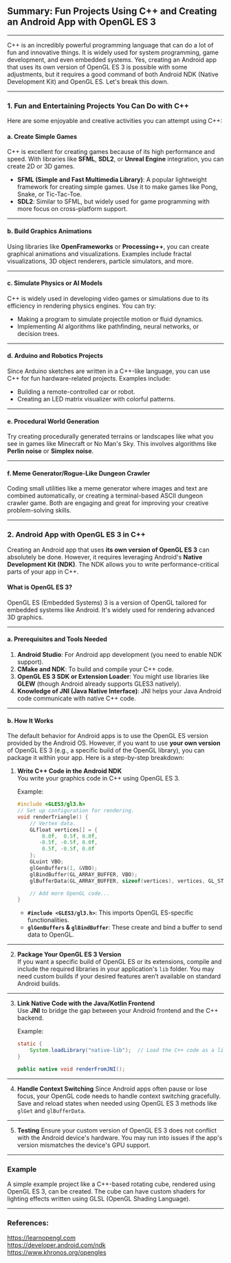 ## **Summary: Fun Projects Using C++ and Creating an Android App with OpenGL ES 3**  
---  
C++ is an incredibly powerful programming language that can do a lot of fun and innovative things. It is widely used for system programming, game development, and even embedded systems. Yes, creating an Android app that uses its own version of OpenGL ES 3 is possible with some adjustments, but it requires a good command of both Android NDK (Native Development Kit) and OpenGL ES. Let's break this down.  

---

### **1. Fun and Entertaining Projects You Can Do with C++**  

Here are some enjoyable and creative activities you can attempt using C++:  

#### **a. Create Simple Games**  
C++ is excellent for creating games because of its high performance and speed. With libraries like **SFML**, **SDL2**, or **Unreal Engine** integration, you can create 2D or 3D games.  

- **SFML (Simple and Fast Multimedia Library)**: A popular lightweight framework for creating simple games. Use it to make games like Pong, Snake, or Tic-Tac-Toe.
- **SDL2**: Similar to SFML, but widely used for game programming with more focus on cross-platform support.  

---

#### **b. Build Graphics Animations**  
Using libraries like **OpenFrameworks** or **Processing++**, you can create graphical animations and visualizations. Examples include fractal visualizations, 3D object renderers, particle simulators, and more.

---

#### **c. Simulate Physics or AI Models**
C++ is widely used in developing video games or simulations due to its efficiency in rendering physics engines. You can try:  
- Making a program to simulate projectile motion or fluid dynamics.  
- Implementing AI algorithms like pathfinding, neural networks, or decision trees.  

---

#### **d. Arduino and Robotics Projects**  
Since Arduino sketches are written in a C++-like language, you can use C++ for fun hardware-related projects. Examples include:
- Building a remote-controlled car or robot.  
- Creating an LED matrix visualizer with colorful patterns.  

---

#### **e. Procedural World Generation**  
Try creating procedurally generated terrains or landscapes like what you see in games like Minecraft or No Man's Sky. This involves algorithms like **Perlin noise** or **Simplex noise**.

---

#### **f. Meme Generator/Rogue-Like Dungeon Crawler**  
Coding small utilities like a meme generator where images and text are combined automatically, or creating a terminal-based ASCII dungeon crawler game. Both are engaging and great for improving your creative problem-solving skills.

---

### **2. Android App with OpenGL ES 3 in C++**  

Creating an Android app that uses **its own version of OpenGL ES 3** can absolutely be done. However, it requires leveraging Android's **Native Development Kit (NDK)**. The NDK allows you to write performance-critical parts of your app in C++.

#### **What is OpenGL ES 3?**
OpenGL ES (Embedded Systems) 3 is a version of OpenGL tailored for embedded systems like Android. It's widely used for rendering advanced 3D graphics.

---

#### **a. Prerequisites and Tools Needed**
1. **Android Studio**: For Android app development (you need to enable NDK support).  
2. **CMake and NDK**: To build and compile your C++ code.  
3. **OpenGL ES 3 SDK or Extension Loader**: You might use libraries like **GLEW** (though Android already supports GLES3 natively).  
4. **Knowledge of JNI (Java Native Interface)**: JNI helps your Java Android code communicate with native C++ code.  

---

#### **b. How It Works**  
The default behavior for Android apps is to use the OpenGL ES version provided by the Android OS. However, if you want to use **your own version** of OpenGL ES 3 (e.g., a specific build of the OpenGL library), you can package it within your app. Here is a step-by-step breakdown:

1. **Write C++ Code in the Android NDK**  
   You write your graphics code in C++ using OpenGL ES 3.  

   Example:
   ```cpp
   #include <GLES3/gl3.h>
   // Set up configuration for rendering.
   void renderTriangle() {
       // Vertex data.
       GLfloat vertices[] = {
           0.0f,  0.5f, 0.0f,
          -0.5f, -0.5f, 0.0f,
           0.5f, -0.5f, 0.0f
       };
       GLuint VBO;
       glGenBuffers(1, &VBO);
       glBindBuffer(GL_ARRAY_BUFFER, VBO);
       glBufferData(GL_ARRAY_BUFFER, sizeof(vertices), vertices, GL_STATIC_DRAW);

       // Add more OpenGL code...
   }
   ```

   - **`#include <GLES3/gl3.h>`**: This imports OpenGL ES-specific functionalities.
   - **`glGenBuffers` & `glBindBuffer`**: These create and bind a buffer to send data to OpenGL.  

---

2. **Package Your OpenGL ES 3 Version**  
   If you want a specific build of OpenGL ES or its extensions, compile and include the required libraries in your application's `lib` folder. You may need custom builds if your desired features aren’t available on standard Android builds.  

---

3. **Link Native Code with the Java/Kotlin Frontend**  
   Use **JNI** to bridge the gap between your Android frontend and the C++ backend.

   Example:
   ```java
   static {
       System.loadLibrary("native-lib");  // Load the C++ code as a library
   }

   public native void renderFromJNI();
   ```

---

4. **Handle Context Switching**
   Since Android apps often pause or lose focus, your OpenGL code needs to handle context switching gracefully. Save and reload states when needed using OpenGL ES 3 methods like `glGet` and `glBufferData`.

---

5. **Testing**
   Ensure your custom version of OpenGL ES 3 does not conflict with the Android device's hardware. You may run into issues if the app's version mismatches the device's GPU support.  

---

### Example
A simple example project like a C++-based rotating cube, rendered using OpenGL ES 3, can be created. The cube can have custom shaders for lighting effects written using GLSL (OpenGL Shading Language).

---

### References:
https://learnopengl.com  
https://developer.android.com/ndk  
https://www.khronos.org/opengles  
